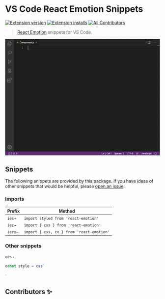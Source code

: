 # VS Code React Emotion Snippets

[![Extension version](https://img.shields.io/vscode-marketplace/v/mskelton.vscode-react-emotion-snippets.svg)](https://marketplace.visualstudio.com/items?itemName=mskelton.vscode-react-emotion-snippets)
[![Extension installs](https://img.shields.io/vscode-marketplace/i/mskelton.vscode-react-emotion-snippets.svg)](https://marketplace.visualstudio.com/items?itemName=mskelton.vscode-react-emotion-snippets)
[![All Contributors](https://img.shields.io/badge/all_contributors-1-orange.svg)](#contributors)

> [React Emotion](https://emotion.sh) snippets for VS Code.

![Demo](static/demo.gif)

## Snippets

The following snippets are provided by this package. If you have ideas of other snippets that would be helpful, please [open an issue](https://github.com/mskelton/vscode-react-emotion-snippets/issues/new).

### Imports

| Prefix  | Method                                    |
| ------- | ----------------------------------------- |
| `ies→`  | `import styled from 'react-emotion'`      |
| `iec→`  | `import { css } from 'react-emotion'`     |
| `iecx→` | `import { css, cx } from 'react-emotion'` |

### Other snippets

`ces→`

<!-- prettier-ignore-start -->
```js
const style = css`

`
```
<!-- prettier-ignore-end -->

## Contributors ✨

<!-- ALL-CONTRIBUTORS-LIST:START - Do not remove or modify this section -->
<!-- ALL-CONTRIBUTORS-LIST:END -->

